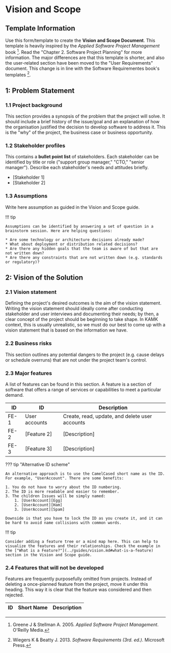 # Vision and Scope

## Template Information

Use this form/template to create the **Vision and Scope Document**. This template is heavily inspired by the *Applied Software Project Management* book [^cb2bb5]. Read the "Chapter 2. Software Project Planning" for more information. The major differences are that this template is shorter, and also the user-related section have been moved to the "User Requirements" document. This change is in line with the Software Requirementes book's templates [^d7ae54].

## 1: Problem Statement

### 1.1 Project background

This section provides a synopsis of the problem that the project will solve. It should include a brief history of the issue/goal and an explanation of how the organisation justified the decision to develop software to address it. This is the "why" of the project, the business case or business opportunity.

### 1.2 Stakeholder profiles

This contains a **bullet point list** of stakeholders. Each stakeholder can be identified by title or role ("support group manager," "CTO," "senior manager"). Describe each stakeholder's needs and attitudes briefly.

* [Stakeholder 1]
* [Stakeholder 2]

### 1.3 Assumptions

Write here assumption as guided in the Vision and Scope guide.

!!! tip

    Assumptions can be identified by answering a set of question in a brainstorm session. Here are helping questions:

    * Are some technology or architecture decisions already made?
    * What about deployment or distribution related decisions?
    * Are there any hidden goals that the team is aware of but that are not written down?
    * Are there any constraints that are not written down (e.g. standards or regulatory)?

## 2: Vision of the Solution

### 2.1 Vision statement

Defining the project's desired outcomes is the aim of the vision statement. Writing the vision statement should ideally come after conducting stakeholder and user interviews and documenting their needs; by then, a clear concept of the project should be beginning to take shape. In KAMK context, this is usually unrealistic, so we must do our best to come up with a vision statement that is based on the information we have.

### 2.2 Business risks

This section outlines any potential dangers to the project (e.g. cause delays or schedule overruns) that are not under the project team's control.

### 2.3 Major features

A list of features can be found in this section. A feature is a section of software that offers a range of services or capabilities to meet a particular demand.

| ID   | ID            | Description                                    |
| ---- | ------------- | ---------------------------------------------- |
| FE-1 | User accounts | Create, read, update, and delete user accounts |
| FE-2 | [Feature 2]   | [Description]                                  |
| FE-3 | [Feature 3]   | [Description]                                  |

??? tip "Alternative ID scheme"

    An alternative approach is to use the CamelCased short name as the ID. For example, "UserAccount". There are some benefits:

    1. You do not have to worry about the ID numbering.
    2. The ID is more readable and easier to remember.
    3. The children Issues will be simply named:
        1. [UserAccount][Egg]
        2. [UserAccount][Ham]
        3. [UserAccount][Spam]

    Downside is that you have to lock the ID as you create it, and it can be hard to avoid name collisions with common words.

!!! tip

    Consider adding a feature tree or a mind map here. This can help to visualize the features and their relationships. Check the example in the ["What is a Feature?"](../guides/vision.md#what-is-a-feature) section in the Vision and Scope guide.


### 2.4 Features that will not be developed

Features are frequently purposefully omitted from projects. Instead of deleting a once-planned feature from the project, move it under this heading. This way it is clear that the feature was considered and then rejected.

| ID  | Short Name | Description |
| --- | ---------- | ----------- |

[^cb2bb5]: Greene J & Stellman A. 2005. *Applied Software Project Management*. O'Reilly Media.
[^d7ae54]: Wiegers K & Beatty J. 2013. *Software Requirements (3rd. ed.)*. Microsoft Press.